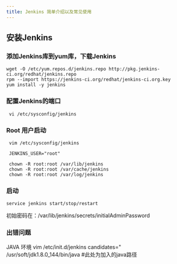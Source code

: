 ```yaml
---
title: Jenkins 简单介绍以及常见使用
---
```

## 安装Jenkins
### 添加Jenkins库到yum库，下载Jenkins
~~~
wget -O /etc/yum.repos.d/jenkins.repo http://pkg.jenkins-ci.org/redhat/jenkins.repo
rpm --import https://jenkins-ci.org/redhat/jenkins-ci.org.key
yum install -y jenkins
~~~
### 配置Jenkins的端口
~~~
 vi /etc/sysconfig/jenkins
~~~
### Root 用户启动
~~~
 vim /etc/sysconfig/jenkins

 JENKINS_USER="root"

 chown -R root:root /var/lib/jenkins
 chown -R root:root /var/cache/jenkins
 chown -R root:root /var/log/jenkins
~~~

### 启动
~~~
service jenkins start/stop/restart
~~~
初始密码在：/var/lib/jenkins/secrets/initialAdminPassword


### 出错问题
JAVA 环境
vim  /etc/init.d/jenkins
candidates="
/usr/soft/jdk1.8.0_144/bin/java #此处为加入的java路径